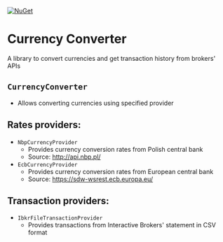 [![NuGet](https://img.shields.io/nuget/v/Jakubqwe.CurrencyConverter)](https://www.nuget.org/packages/Jakubqwe.CurrencyConverter/1.0.0)
# Currency Converter

A library to convert currencies and get transaction history from brokers' APIs 

## `CurrencyConverter`

- Allows converting currencies using specified provider

## Rates providers:

- `NbpCurrencyProvider`
  - Provides currency conversion rates from Polish central bank
  - Source: http://api.nbp.pl/
- `EcbCurrencyProvider`
  - Provides currency conversion rates from European central bank
  - Source: https://sdw-wsrest.ecb.europa.eu/
  
## Transaction providers:

- `IbkrFileTransactionProvider`
  - Provides transactions from Interactive Brokers' statement in CSV format
